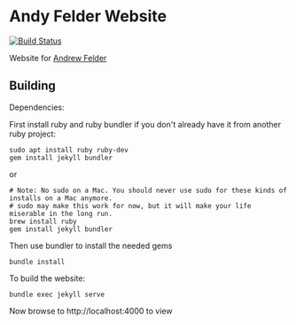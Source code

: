 # Andy Felder Website

[![Build Status](https://travis-ci.com/andyfelder/andyfelder.github.io.svg?branch=master)](https://travis-ci.org/andyfelder/andyfelder.github.io)

Website for [Andrew Felder](andyfelder.github.io)

## Building

Dependencies:

First install ruby and ruby bundler if you don't already have it from another ruby project:

    sudo apt install ruby ruby-dev
    gem install jekyll bundler

or

    # Note: No sudo on a Mac. You should never use sudo for these kinds of installs on a Mac anymore.
    # sudo may make this work for now, but it will make your life miserable in the long run.
    brew install ruby
    gem install jekyll bundler

Then use bundler to install the needed gems

    bundle install

To build the website:

    bundle exec jekyll serve

Now browse to http://localhost:4000 to view

